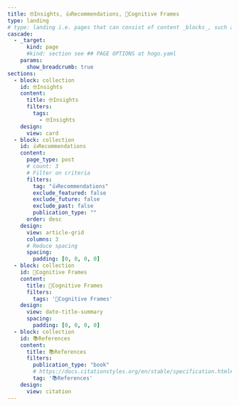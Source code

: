 ```yaml
---
title: 🤓Insights, 👍Recommendations, 🧠Cognitive Frames
type: landing
# type: landing i.e. pages that can consist of content _blocks_, such as the **homepage**
cascade:
  - _target:
      kind: page
      #kind: section see ## PAGE OPTIONS at hogo.yaml
    params:
      show_breadcrumb: true
sections:
  - block: collection
    id: 🤓Insights
    content:
      title: 🤓Insights
      filters:
        tags:
          - 🤓Insights
    design:
      view: card
  - block: collection
    id: 👍Recommendations
    content:
      page_type: post
      # count: 3
      # Filter on criteria
      filters:
        tag: "👍Recommendations"
        exclude_featured: false
        exclude_future: false
        exclude_past: false
        publication_type: ""
      order: desc
    design:
      view: article-grid
      columns: 3
      # Reduce spacing
      spacing:
        padding: [0, 0, 0, 0]
  - block: collection
    id: 🧠Cognitive Frames
    content:
      title: 🧠Cognitive Frames
      filters:
        tags: '🧠Cognitive Frames'
    design:
      view: date-title-summary
      spacing:
        padding: [0, 0, 0, 0]
  - block: collection
    id: 📚References
    content:
      title: 📚References
      filters:
        publication_type: "book"
        # https://docs.citationstyles.org/en/stable/specification.html#appendix-iii-types
        tag: '📚References'
    design:
      view: citation
---
```



<!-- [🧱 Build your pages with blocks: no-code required! | Hugo Blox Docs](https://docs.hugoblox.com/getting-started/page-builder/#listing-view) -->
<!-- [ default views:  article-grid (with columns); card; citation; date-title-summary] (https://github.com/HugoBlox/hugo-blox-builder/tree/44e75541f7be16116e80e5c71ff98f6997d63fe5/modules/blox-tailwind/layouts/partials/views) -->


<style>
article.prose > h1 {
  font-size: 1.25rem;
  font-weight: 700;
}
</style>